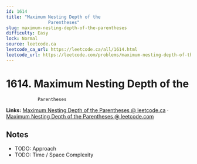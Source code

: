 ```yaml
--- 
id: 1614
title: "Maximum Nesting Depth of the
                Parentheses"
slug: maximum-nesting-depth-of-the-parentheses
difficulty: Easy
lock: Normal
source: leetcode.ca
leetcode_ca_url: https://leetcode.ca/all/1614.html
leetcode_url: https://leetcode.com/problems/maximum-nesting-depth-of-the-parentheses/
---
```


# 1614. Maximum Nesting Depth of the
                Parentheses

**Links:** [Maximum Nesting Depth of the
                Parentheses @ leetcode.ca](https://leetcode.ca/all/1614.html) · [Maximum Nesting Depth of the
                Parentheses @ leetcode.com](https://leetcode.com/problems/maximum-nesting-depth-of-the-parentheses/)

## Notes
- TODO: Approach
- TODO: Time / Space Complexity
